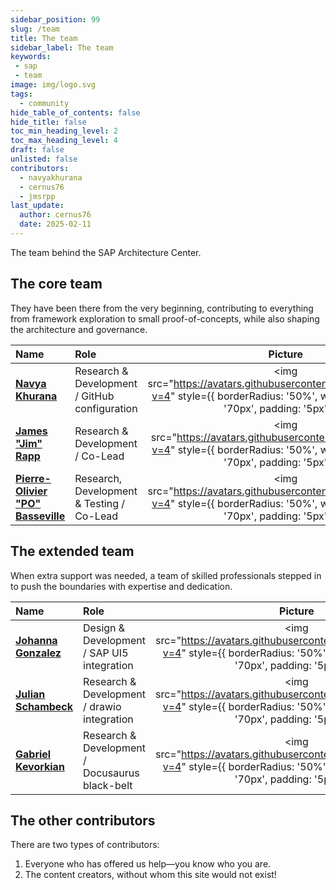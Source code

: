 ```yaml
---
sidebar_position: 99
slug: /team
title: The team
sidebar_label: The team
keywords:
 - sap
 - team
image: img/logo.svg
tags:
  - community
hide_table_of_contents: false
hide_title: false
toc_min_heading_level: 2
toc_max_heading_level: 4
draft: false
unlisted: false
contributors:
  - navyakhurana
  - cernus76
  - jmsrpp
last_update:
  author: cernus76
  date: 2025-02-11
---
```

 
The team behind the SAP Architecture Center.

## The core team

They have been there from the very beginning, contributing to everything from framework exploration to small proof-of-concepts, while also shaping the architecture and governance.

| Name | Role | Picture |
| :--- | :--- | :---: |
| [**Navya Khurana**](https://github.com/navyakhurana) | Research & Development / GitHub configuration | <img src="https://avatars.githubusercontent.com/u/64686397?v=4" style={{ borderRadius: '50%', width: '70px', height: '70px', padding: '5px' }}/> |
| [**James "Jim" Rapp**](https://github.com/jmsrpp) | Research & Development / Co-Lead | <img src="https://avatars.githubusercontent.com/u/6976027?v=4" style={{ borderRadius: '50%', width: '70px', height: '70px', padding: '5px' }}/> |
| [**Pierre-Olivier "PO" Basseville**](https://github.com/cernus76) | Research, Development & Testing / Co-Lead | <img src="https://avatars.githubusercontent.com/u/52779296?v=4" style={{ borderRadius: '50%', width: '70px', height: '70px', padding: '5px' }}/> |

## The extended team

When extra support was needed, a team of skilled professionals stepped in to push the boundaries with expertise and dedication.

| Name | Role | Picture |
| :--- | :--- | :---: |
| [**Johanna Gonzalez**](https://github.com/johannagonnzdz) | Design & Development / SAP UI5 integration | <img src="https://avatars.githubusercontent.com/u/162330474?v=4" style={{ borderRadius: '50%', width: '70px', height: '70px', padding: '5px' }}/> |
| [**Julian Schambeck**](https://github.com/julian-schambeck) | Research & Development / drawio integration | <img src="https://avatars.githubusercontent.com/u/111286747?v=4" style={{ borderRadius: '50%', width: '70px', height: '70px', padding: '5px' }}/> |
| [**Gabriel Kevorkian**](https://github.com/g-kevorkian) | Research & Development / Docusaurus black-belt | <img src="https://avatars.githubusercontent.com/u/171132206?v=4" style={{ borderRadius: '50%', width: '70px', height: '70px', padding: '5px' }}/> |

## The other contributors

There are two types of contributors:  

1. Everyone who has offered us help—you know who you are.  
2. The content creators, without whom this site would not exist!
